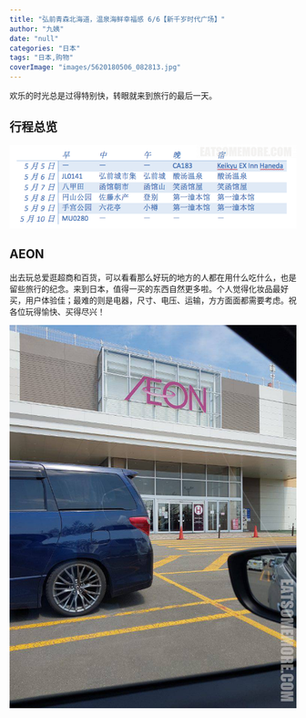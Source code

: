 ```yaml
---
title: "弘前青森北海道，温泉海鲜幸福感 6/6【新千岁时代广场】"
author: "九姨"
date: "null"
categories: "日本"
tags: "日本,购物"
coverImage: "images/5620180506_082813.jpg"
---
```


欢乐的时光总是过得特别快，转眼就来到旅行的最后一天。

## 行程总览

![](images/Screen-Shot-2018-08-20-at-21.02.09.png)

## AEON

出去玩总爱逛超商和百货，可以看看那么好玩的地方的人都在用什么吃什么，也是留些旅行的纪念。来到日本，值得一买的东西自然更多啦。个人觉得化妆品最好买，用户体验佳；最难的则是电器，尺寸、电压、运输，方方面面都需要考虑。祝各位玩得愉快、买得尽兴！

![](images/51020180510_100840-e1534792799372.jpg)
